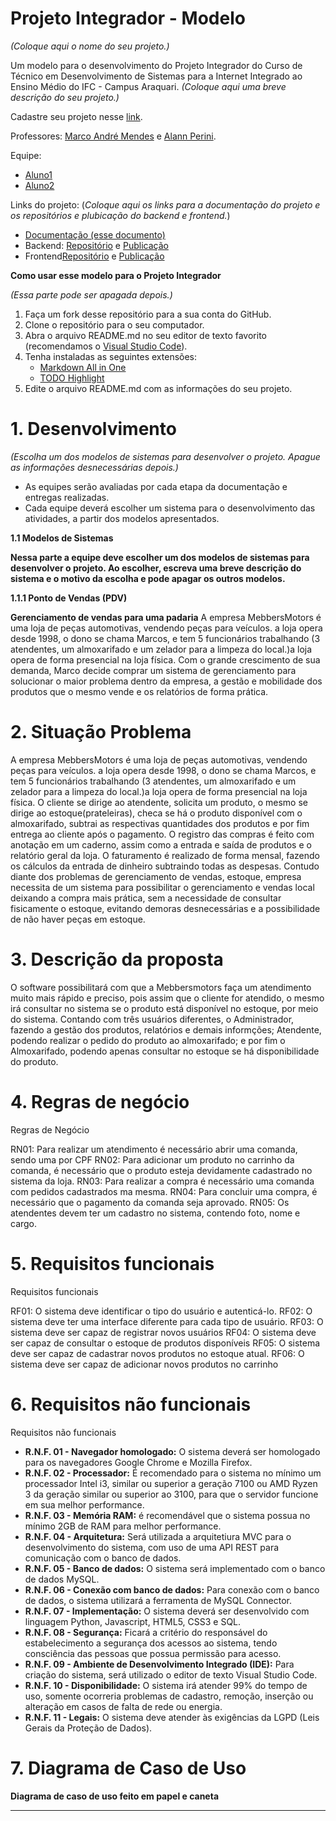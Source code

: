 # Projeto Integrador - Modelo

_(Coloque aqui o nome do seu projeto.)_

Um modelo para o desenvolvimento do Projeto Integrador do Curso de Técnico em Desenvolvimento de Sistemas para a Internet Integrado ao Ensino Médio do IFC - Campus Araquari.
_(Coloque aqui uma breve descrição do seu projeto.)_

Cadastre seu projeto nesse [link](https://docs.google.com/spreadsheets/d/1V_1h6hJ3cNLK5eY7Hy5B8hQDxYy8GcZNHyFfC2HdawI/edit?usp=sharing).

Professores: [Marco André Mendes](github.com/marcoandre) e [Alann Perini](https://github.com/AlannKPerini).

Equipe:

- [Aluno1](github.com/aluno1)
- [Aluno2](github.com/aluno2) 
         
Links do projeto:
(_Coloque aqui os links para a documentação do projeto e os repositórios e plubicação do backend e frontend._)

- [Documentação (esse documento)](github.com/marcoandre/pi-modelo)
- Backend: [Repositório](github.com/marcoandre/pi-backend) e [Publicação](https://pi-backend.herokuapp.com/)
- Frontend[Repositório](github.com/marcoandre/pi-frontend) e [Publicação](https://pi-frontend.herokuapp.com/)

**Como usar esse modelo para o Projeto Integrador**

_(Essa parte pode ser apagada depois.)_

1. Faça um fork desse repositório para a sua conta do GitHub.
2. Clone o repositório para o seu computador.
3. Abra o arquivo README.md no seu editor de texto favorito (recomendamos o [Visual Studio Code](https://code.visualstudio.com/)).
4. Tenha instaladas as seguintes extensões:
   - [Markdown All in One](https://marketplace.visualstudio.com/items?itemName=yzhang.markdown-all-in-one)
   - [TODO Highlight](https://marketplace.visualstudio.com/items?itemName=wayou.vscode-todo-highlight)
5. Edite o arquivo README.md com as informações do seu projeto.

# 1. Desenvolvimento

_(Escolha um dos modelos de sistemas para desenvolver o projeto. Apague as informações desnecessárias depois.)_

- As equipes serão avaliadas por cada etapa da documentação e entregas realizadas.
- Cada equipe deverá escolher um sistema para o desenvolvimento das atividades, a partir dos modelos apresentados.

**1.1 Modelos de Sistemas**

**Nessa parte a equipe deve escolher um dos modelos de sistemas para desenvolver o projeto. Ao escolher, escreva uma breve descrição do sistema e o motivo da escolha e pode apagar os outros modelos.**

**1.1.1 Ponto de Vendas (PDV)**

**Gerenciamento de vendas para uma padaria**
A empresa MebbersMotors é uma loja de peças automotivas, vendendo peças para veículos. a loja opera desde 1998, o dono se chama Marcos, e tem 5 funcionários trabalhando (3 atendentes, um almoxarifado e um zelador para a limpeza do local.)a loja opera de forma presencial na loja física. Com o grande crescimento de sua demanda, Marco decide comprar um sistema de gerenciamento para solucionar o maior problema dentro da empresa, a gestão e mobilidade dos produtos que o mesmo vende e os relatórios de forma prática.

# 2. Situação Problema

A empresa MebbersMotors é uma loja de peças automotivas, vendendo peças para veículos. a loja opera desde 1998, o dono se chama Marcos, e tem 5 funcionários trabalhando (3 atendentes, um almoxarifado e um zelador para a limpeza do local.)a loja opera de forma presencial na loja física.
O cliente se dirige ao atendente, solicita um produto, o mesmo se dirige ao estoque(prateleiras), checa se há o produto disponível com o almoxarifado, subtrai as respectivas quantidades dos produtos e por fim entrega ao cliente após o pagamento. O registro das compras é feito com anotação em um caderno, assim como a entrada e saída de produtos e o relatório geral da loja.
O faturamento é realizado de forma mensal, fazendo os cálculos da entrada de dinheiro subtraindo todas as despesas.
Contudo diante dos problemas de gerenciamento de vendas, estoque, empresa necessita de um sistema para possibilitar o gerenciamento e vendas local deixando a compra mais prática, sem a necessidade de consultar fisicamente o estoque, evitando demoras desnecessárias e a possibilidade de não haver peças em estoque.

# 3. Descrição da proposta

O software possibilitará com que a Mebbersmotors faça um atendimento muito mais rápido e preciso, pois assim que o cliente for atendido, o mesmo irá consultar no sistema se o produto está disponível no estoque, por meio do sistema. Contando com três usuários diferentes, o Administrador, fazendo a gestão dos produtos, relatórios e demais informções; Atendente, podendo realizar o pedido do produto ao almoxarifado; e por fim o Almoxarifado, podendo apenas consultar no estoque se há disponibilidade do produto.

# 4. Regras de negócio

Regras de Negócio

RN01: Para realizar um atendimento é necessário abrir uma comanda, sendo uma por CPF
RN02: Para adicionar um produto no carrinho da comanda, é necessário que o produto esteja devidamente cadastrado no sistema da loja.
RN03: Para realizar a compra é necessário uma comanda com pedidos cadastrados ma mesma.
RN04: Para concluir uma compra, é necessário que o pagamento da comanda seja aprovado.
RN05: Os atendentes devem ter um cadastro no sistema, contendo foto, nome e cargo.

# 5. Requisitos funcionais

  Requisitos funcionais 
  
  RF01: O sistema deve identificar o tipo do usuário e autenticá-lo. 
  RF02: O sistema deve ter uma interface diferente para cada tipo de usuário.
  RF03: O sistema deve ser capaz de registrar novos usuários
  RF04: O sistema deve ser capaz de consultar o estoque de produtos disponíveis
  RF05: O sistema deve ser capaz de cadastrar novos produtos no estoque atual.
  RF06: O sistema deve ser capaz de adicionar novos produtos no carrinho

# 6. Requisitos não funcionais



  Requisitos não funcionais 

- **R.N.F. 01 - Navegador homologado:** O sistema deverá ser homologado para os navegadores Google Chrome e Mozilla Firefox.
- **R.N.F. 02 - Processador:** É recomendado para o sistema no mínimo um processador Intel i3, similar ou superior a geração 7100 ou AMD Ryzen 3 da geração similar ou superior ao 3100, para que o servidor funcione em sua melhor performance.
- **R.N.F. 03 - Memória RAM:** é recomendável que o sistema possua no mínimo 2GB de RAM para melhor performance.
- **R.N.F. 04 - Arquitetura:** Será utilizada a arquitetiura MVC para o desenvolvimento do sistema, com uso de uma API REST para comunicação com o banco de dados.
- **R.N.F. 05 - Banco de dados:** O sistema será implementado com o banco de dados MySQL.
- **R.N.F. 06 - Conexão com banco de dados:** Para conexão com o banco de dados, o sistema utilizará a ferramenta de MySQL Connector.
- **R.N.F. 07 - Implementação:** O sistema deverá ser desenvolvido com linguagem Python, Javascript, HTML5, CSS3 e SQL.
- **R.N.F. 08 - Segurança:** Ficará a critério do responsável do estabelecimento a segurança dos acessos ao sistema, tendo consciência das pessoas que possua permissão para acesso.
- **R.N.F. 09 - Ambiente de Desenvolvimento Integrado (IDE):** Para criação do sistema, será utilizado o editor de texto Visual Studio Code.
- **R.N.F. 10 - Disponibilidade:** O sistema irá atender 99% do tempo de uso, somente ocorreria problemas de cadastro, remoção, inserção ou alteração em casos de falta de rede ou energia.
- **R.N.F. 11 - Legais:** O sistema deve atender às exigências da LGPD (Leis Gerais da Proteção de Dados).


# 7. Diagrama de Caso de Uso

 **Diagrama de caso de uso feito em papel e caneta**


---
